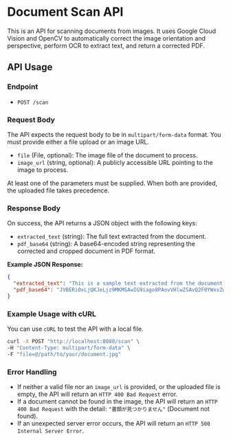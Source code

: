 # Document Scan API

This is an API for scanning documents from images. It uses Google Cloud Vision and OpenCV to automatically correct the image orientation and perspective, perform OCR to extract text, and return a corrected PDF.

## API Usage

### Endpoint

- `POST /scan`

### Request Body

The API expects the request body to be in `multipart/form-data` format. You must provide either a file upload or an image URL.

- `file` (File, optional): The image file of the document to process.
- `image_url` (string, optional): A publicly accessible URL pointing to the image to process.

At least one of the parameters must be supplied. When both are provided, the uploaded file takes precedence.

### Response Body

On success, the API returns a JSON object with the following keys:

- `extracted_text` (string): The full text extracted from the document.
- `pdf_base64` (string): A base64-encoded string representing the corrected and cropped document in PDF format.

**Example JSON Response:**
```json
{
  "extracted_text": "This is a sample text extracted from the document.",
  "pdf_base64": "JVBERi0xLjQKJeLjz9MKMSAwIG9iago8PAovVHlwZSAvQ2F0YWxvZwovUGFnZXMgMiAwIFI..."
}
```

### Example Usage with cURL

You can use `cURL` to test the API with a local file.

```bash
curl -X POST "http://localhost:8080/scan" \
-H "Content-Type: multipart/form-data" \
-F "file=@/path/to/your/document.jpg"
```

### Error Handling

- If neither a valid file nor an `image_url` is provided, or the uploaded file is empty, the API will return an `HTTP 400 Bad Request` error.
- If a document cannot be found in the image, the API will return an `HTTP 400 Bad Request` with the detail: `"書類が見つかりません"` (Document not found).
- If an unexpected server error occurs, the API will return an `HTTP 500 Internal Server Error`.

